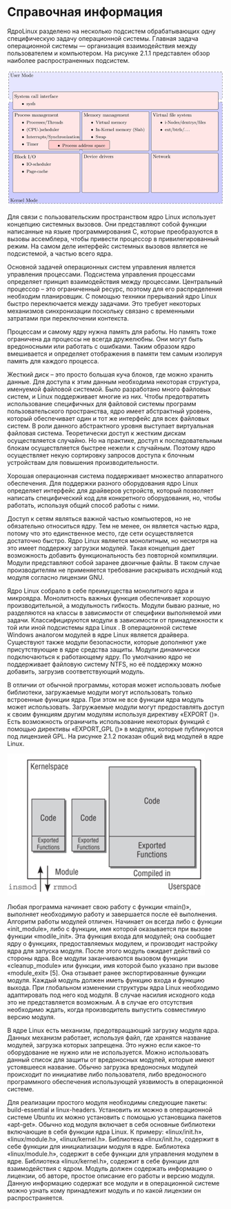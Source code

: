 # Справочная информация

ЯдроLinux разделено на несколько подсистем обрабатывающих одну специфическую задачу операционной системы. Главная задача операционной системы — организация взаимодействия между пользователем и компьютером. На рисунке 2.1.1 представлен обзор наиболее распространенных подсистем. 

![&#x420;&#x438;&#x441;&#x443;&#x43D;&#x43E;&#x43A; 2.1.1 &#x2013; &#x41F;&#x43E;&#x434;&#x441;&#x438;&#x441;&#x442;&#x435;&#x43C;&#x44B; &#x44F;&#x434;&#x440;&#x430; Linux ](../../.gitbook/assets/risunok1.png)

Для связи с пользовательским пространством ядро Linux использует концепцию системных вызовов. Они представляют собой функции написанные на языке программирования C, которые преобразуются в вызовы ассемблера, чтобы привести процессор в привилегированный режим. На самом деле интерфейс системных вызовов является не подсистемой, а частью всего ядра.

Основной задачей операционных систем управления является управления процессами. Подсистема управления процессами определяет принцип взаимодействия между процессами. Центральный процессор – это ограниченный ресурс, поэтому для его распределения необходим планировщик. С помощью техники прерываний ядро Linux быстро переключается между задачами. Это требует некоторых механизмов синхронизации поскольку связано с временными затратами при переключении контекста. 

Процессам и самому ядру нужна память для работы. Но память тоже ограничена да процессы не всегда дружелюбны. Они могут быть вредоносными или работать с ошибками. Таким образом ядро вмешивается и определяет отображения в памяти тем самым изолируя память для каждого процесса. 

Жесткий диск – это просто большая куча блоков, где можно хранить данные. Для доступа к этим данным необходима некоторая структура, именуемой файловой системой. Было разработано много файловых систем, и Linux поддерживает многие из них. Чтобы предотвратить использование специфичных для файловой системы программ пользовательского пространства, ядро имеет абстрактный уровень, который обеспечивает один и тот же интерфейс для всех файловых систем. В роли данного абстрактного уровня выступает виртуальная файловая система. Теоретически доступ к жестким дискам осуществляется случайно. Но на практике, доступ к последовательным блокам осуществляется быстрее нежели к случайным. Поэтому ядро осуществляет некую сортировку запросов доступа к блочным устройствам для повышения производительности. 

Хорошая операционная система поддерживает множество аппаратного обеспечения. Для поддержки разного оборудования ядро Linux определяет интерфейс для драйверов устройств, который позволяет написать специфический код для конкретного оборудования, но, чтобы работать, используя общий способ работы с ними. 

Доступ к сетям являться важной частью компьютеров, но не обязательно относиться ядру. Тем не менее, он является частью ядра, потому что это единственное место, где сети осуществляется достаточно быстро. Ядро Linux является монолитным, но несмотря на это имеет поддержку загрузки модулей. Такая концепция дает возможность добавить функциональность без повторной компиляции. Модули представляют собой заранее двоичные файлы. В таком случае производителям не применяется требование раскрывать исходный код модуля согласно лицензии GNU. 

Ядро Linux собрало в себе преимущества монолитного ядра и микроядра. Монолитность важных функция обеспечивает хорошую производительной, а модульность гибкость. Модули бываю разные, но разделяются на классы в зависимости от специфики выполняемой ими задачи. Классифицируются модули в зависимости от принадлежности к той или иной подсистемы ядра Linux . В операционной системе Windows аналогом модулей в ядре Linux является драйвера. Существуют также модули безопасности, которые дополняют уже присутствующие в ядре средства защиты. Модули динамически подключаються к работающему ядру. По умолчанию ядро не поддерживает файловую систему NTFS, но её поддержку можно добавить, загрузив соответствующий модуль. 

В отличии от обычной программы, которая может использовать любые библиотеки, загружаемые модули могут использовать только встроенные функции ядра. При этом не все функции ядра модуль может использовать. Загружаемые модули могут предоставлять доступ к своим функциям другим модулям используя директиву «EXPORT \(\)». Есть возможность ограничить использование некоторых функций с помощью директивы «EXPORT\_GPL \(\)» в модулях, которые публикуются под лицензией GPL. На рисунке 2.1.2 показан общий вид модулей в ядре Linux.

![&#x420;&#x438;&#x441;&#x443;&#x43D;&#x43E;&#x43A; 2.1.2&#x2013; &#x410;&#x440;&#x445;&#x438;&#x442;&#x435;&#x43A;&#x442;&#x443;&#x440;&#x430; &#x43C;&#x43E;&#x434;&#x443;&#x43B;&#x44F; &#x44F;&#x434;&#x440;&#x430; Linux ](../../.gitbook/assets/risunok2.png)

Любая программа начинает свою работу с функции «main\(\)», выполняет необходимую работу и завершается после её выполнения. Алгоритм работы модулей отличен. Начинает он всегда либо с функции «init\_module», либо с функции, имя которой оказывается при вызове функции «modile\_init». Эта функция входа для модулей; она сообщает ядру о функциях, предоставляемых модулем, и производит настройку ядра для запуска модуля. После этого модуль ожидает действий со стороны ядра. Все модули заканчиваются вызовом функции «cleanup\_module» или функции, имя которой было указано при вызове «module\_exit» \[5\]. Она отзывает ранее экспортированные функции модуля. Каждый модуль должен иметь функцию входа и функцию выхода. При глобальном изменении структуры ядра Linux необходимо адаптировать под него код модуля. В случае насилия исходного кода это не представляется возможным. А в случае его отсутствия необходимо ждать, когда производитель выпустить совместимую версию модуля.

В ядре Linux есть механизм, предотвращающий загрузку модуля ядра. Данных механизм работает, используя файл, где хранятся название модулей, загрузка которых запрещена. Это нужно если какое-то оборудование не нужно или не используется. Можно использовать данный список для защиты от вредоносных модулей, которые имеют устоявшееся название. Обычно загрузка вредоносных модулей происходит по инициативе либо пользователя, либо вредоносного программного обеспечения использующей уязвимость в операционной системе.

Для реализации простого модуля необходимы следующие пакеты: build-essential и linux-headers. Установить их можно в операционной системе Ubuntu их можно установить с помощью установщика пакетов «apt-get». Обычно код модуля включает в себя основные библиотеки включающие в себя функции ядра Linux. К примеру: «linux/init.h», «linux/module.h», «linux/kernel.h». Библиотека «linux/init.h», содержит в себе функции для инициализации модуля в ядре. Библиотека «linux/module.h», содержит в себе функции для управления модулем в ядре. Библиотека «linux/kernel.h», содержит в себе функции для взаимодействия с ядром. Модуль должен содержать информацию о лицензии, об авторе, простое описание его работы и версию модуля. Данную информацию содержат все модули и в операционной системе можно узнать кому принадлежит модуль и по какой лицензии он распространяется.



